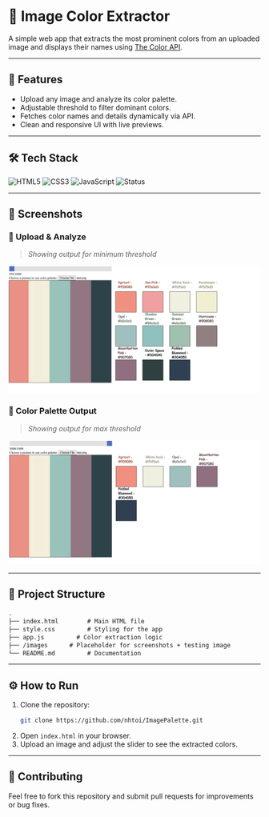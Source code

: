 # 🎨 Image Color Extractor

A simple web app that extracts the most prominent colors from an uploaded image and displays their names using [The Color API](https://www.thecolorapi.com/).  

---

## 🚀 Features
- Upload any image and analyze its color palette.  
- Adjustable threshold to filter dominant colors.  
- Fetches color names and details dynamically via API.  
- Clean and responsive UI with live previews.

---

## 🛠️ Tech Stack
![HTML5](https://img.shields.io/badge/HTML5-E34F26?style=for-the-badge&logo=html5&logoColor=white)
![CSS3](https://img.shields.io/badge/CSS3-1572B6?style=for-the-badge&logo=css3&logoColor=white)
![JavaScript](https://img.shields.io/badge/JavaScript-F7DF1E?style=for-the-badge&logo=javascript&logoColor=black)
![Status](https://img.shields.io/badge/Status-Finished-brightgreen?style=for-the-badge)

---

## 📸 Screenshots

### 🔹 Upload & Analyze
> *Showing output for minimum threshold*

![App Screenshot](./images/image.png)

### 🔹 Color Palette Output
>  *Showing output for max threshold*

![App Screenshot](./images/image2.png)

---

## 📂 Project Structure
```
.
├── index.html        # Main HTML file
├── style.css         # Styling for the app
├── app.js         # Color extraction logic
├── /images      # Placeholder for screenshots + testing image
└── README.md         # Documentation
```

---

## ⚙️ How to Run
1. Clone the repository:
   ```bash
   git clone https://github.com/nhtoi/ImagePalette.git
   ```
2. Open `index.html` in your browser.  
3. Upload an image and adjust the slider to see the extracted colors.

---

## 🤝 Contributing
Feel free to fork this repository and submit pull requests for improvements or bug fixes.
